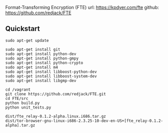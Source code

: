 Format-Transforming Encryption (FTE)
url: https://kpdyer.com/fte
github: https://github.com/redjack/FTE

Quickstart
----------

```
sudo apt-get update
```

```
sudo apt-get install git
sudo apt-get install python-dev
sudo apt-get install python-gmpy
sudo apt-get install python-crypto
sudo apt-get install m4
sudo apt-get install libboost-python-dev
sudo apt-get install libboost-system-dev
sudo apt-get install libgmp-dev
```

```
cd /vagrant
git clone https://github.com/redjack/FTE.git
cd FTE/src
python build.py
python unit_tests.py
```

```
dist/fte_relay-0.1.2-alpha.linux.i686.tar.gz
dist/tor-browser-gnu-linux-i686-2.3.25-10-dev-en-US+[fte_relay-0.1.2-alpha].tar.gz
```
